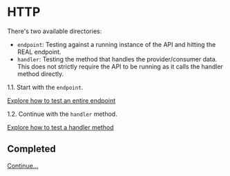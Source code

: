 # HTTP

There's two available directories:
- `endpoint`: Testing against a running instance of the API and hitting the REAL endpoint.
- `handler`: Testing the method that handles the provider/consumer data. This does not strictly require the API to be running as it calls the handler method directly.

1.1. Start with the `endpoint`.

[Explore how to test an entire endpoint](./endpoint/README.md)

1.2. Continue with the `handler` method.

[Explore how to test a handler method](./handler/README.md)

## Completed

[Continue...](../README.md)